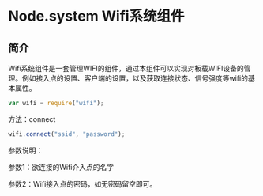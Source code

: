 # Node.system Wifi系统组件

## 简介

Wifi系统组件是一套管理WIFI的组件，通过本组件可以实现对板载WIFI设备的管理。例如接入点的设置、客户端的设置，以及获取连接状态、信号强度等wifi的基本属性。

```js
var wifi = require("wifi");
```

方法：connect

```js
wifi.connect("ssid", "password");
```
参数说明：

参数1：欲连接的Wifi介入点的名字

参数2：Wifi接入点的密码，如无密码留空即可。

